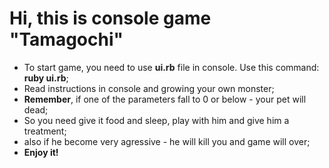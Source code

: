 # Hi, this is console game "Tamagochi"
* To start game, you need to use **ui.rb** file in console. Use this command: **ruby ui.rb**;
* Read instructions in console and growing your own monster;
* **Remember**, if one of the parameters fall to 0 or below - your pet will dead;
* So you need give it food and sleep, play with him and give him a treatment;
* also if he become very agressive - he will kill you and game will over;
* **Enjoy it!**